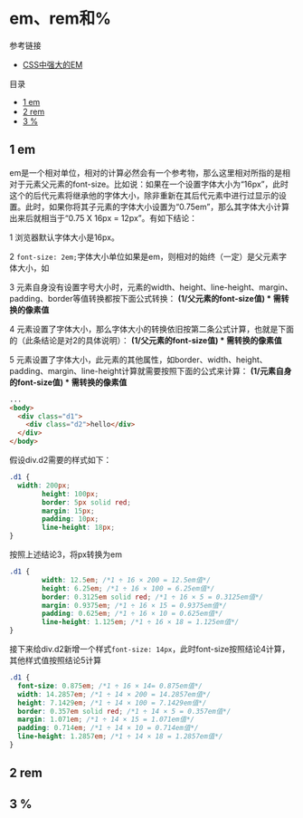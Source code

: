 # em、rem和%

参考链接
- [CSS中强大的EM](https://www.w3cplus.com/css/px-to-em)

目录
- [1 em](1-em)
- [2 rem](2-em)
- [3 %](3-%)

## 1 em

em是一个相对单位，相对的计算必然会有一个参考物，那么这里相对所指的是相对于元素父元素的font-size。比如说：如果在一个设置字体大小为“16px”，此时这个的后代元素将继承他的字体大小，除非重新在其后代元素中进行过显示的设置。此时，如果你将其子元素的字体大小设置为“0.75em”，那么其字体大小计算出来后就相当于“0.75 X 16px = 12px”。有如下结论：
 
1 浏览器默认字体大小是16px。

2 `font-size: 2em;`字体大小单位如果是em，则相对的始终（一定）是父元素字体大小，如

3 元素自身没有设置字号大小时，元素的width、height、line-height、margin、padding、border等值转换都按下面公式转换：
**(1/父元素的font-size值) * 需转换的像素值**

4 元素设置了字体大小，那么字体大小的转换依旧按第二条公式计算，也就是下面的（此条结论是对2的具体说明）：
**(1/父元素的font-size值) * 需转换的像素值**

5 元素设置了字体大小，此元素的其他属性，如border、width、height、padding、margin、line-height计算就需要按照下面的公式来计算：
**(1/元素自身的font-size值) * 需转换的像素值**

```html
...
<body>
  <div class="d1">
    <div class="d2">hello</div>
  </div>
</body>
```

假设div.d2需要的样式如下：

```css
.d1 {
  width: 200px;
		height: 100px;
		border: 5px solid red;
		margin: 15px;
		padding: 10px;
		line-height: 18px;
}
```

按照上述结论3，将px转换为em

```css
.d1 {
		width: 12.5em; /*1 ÷ 16 × 200 = 12.5em值*/
		height: 6.25em; /*1 ÷ 16 × 100 = 6.25em值*/
		border: 0.3125em solid red; /*1 ÷ 16 × 5 = 0.3125em值*/
		margin: 0.9375em; /*1 ÷ 16 × 15 = 0.9375em值*/
		padding: 0.625em; /*1 ÷ 16 × 10 = 0.625em值*/
		line-height: 1.125em; /*1 ÷ 16 × 18 = 1.125em值*/
}
```

接下来给div.d2新增一个样式`font-size: 14px`，此时font-size按照结论4计算，其他样式值按照结论5计算

```css
.d1 {
  font-size: 0.875em; /*1 ÷ 16 × 14= 0.875em值*/ 
  width: 14.2857em; /*1 ÷ 14 × 200 = 14.2857em值*/ 
  height: 7.1429em; /*1 ÷ 14 × 100 = 7.1429em值*/ 
  border: 0.357em solid red; /*1 ÷ 14 × 5 = 0.357em值*/ 
  margin: 1.071em; /*1 ÷ 14 × 15 = 1.071em值*/ 
  padding: 0.714em; /*1 ÷ 14 × 10 = 0.714em值*/ 
  line-height: 1.2857em; /*1 ÷ 14 × 18 = 1.2857em值*/
}
```

## 2 rem

## 3 %
